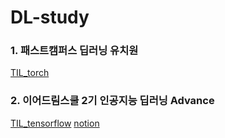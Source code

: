 # DL-study

### 1. 패스트캠퍼스 딥러닝 유치원
[TIL_torch](https://github.com/cge1111/DL-study/tree/main/TIL_pytorch)
### 2. 이어드림스쿨 2기 인공지능 딥러닝 Advance
[TIL_tensorflow](https://github.com/cge1111/DL-study/tree/main/TIL_tensorflow)
[notion](https://www.notion.so/6-7-Advance-5e4fdbb199f942e6901df5ab23e00450)
